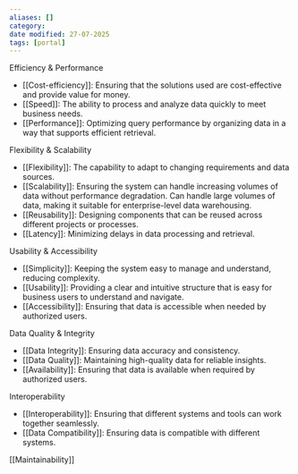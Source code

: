 ```yaml
---
aliases: []
category: 
date modified: 27-07-2025
tags: [portal]
---
```

 Efficiency & Performance  
- [[Cost-efficiency]]: Ensuring that the solutions used are cost-effective and provide value for money.  
- [[Speed]]: The ability to process and analyze data quickly to meet business needs.  
- [[Performance]]: Optimizing query performance by organizing data in a way that supports efficient retrieval.

 Flexibility & Scalability  
- [[Flexibility]]: The capability to adapt to changing requirements and data sources.  
- [[Scalability]]: Ensuring the system can handle increasing volumes of data without performance degradation. Can handle large volumes of data, making it suitable for enterprise-level data warehousing.  
- [[Reusability]]: Designing components that can be reused across different projects or processes.  
- [[Latency]]: Minimizing delays in data processing and retrieval.  

 Usability & Accessibility  
- [[Simplicity]]: Keeping the system easy to manage and understand, reducing complexity.  
- [[Usability]]: Providing a clear and intuitive structure that is easy for business users to understand and navigate.  
- [[Accessibility]]: Ensuring that data is accessible when needed by authorized users.

 Data Quality & Integrity  
- [[Data Integrity]]: Ensuring data accuracy and consistency.  
- [[Data Quality]]: Maintaining high-quality data for reliable insights.  
- [[Availability]]: Ensuring that data is available when required by authorized users.  

 Interoperability  
- [[Interoperability]]: Ensuring that different systems and tools can work together seamlessly.  
- [[Data Compatibility]]: Ensuring data is compatible with different systems.


[[Maintainability]]